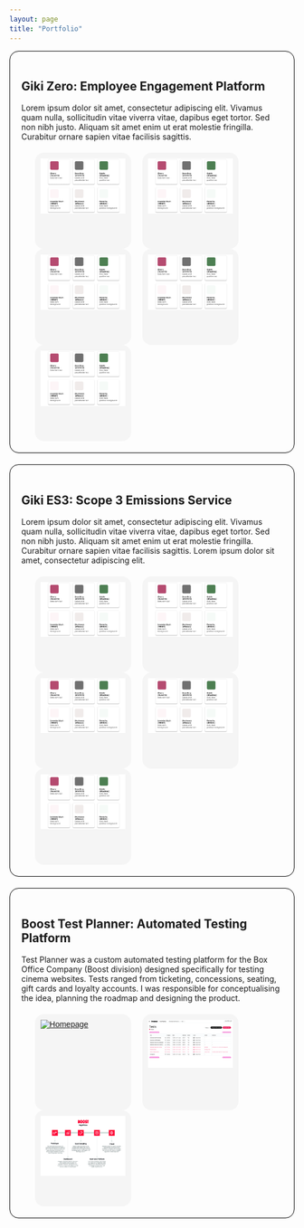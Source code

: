 ```yaml
---
layout: page
title: "Portfolio"
---
```

<style>
.lb-album{
	width: 100%;
    display: table;
	margin: 0 auto;
	font-family: 'BebasNeueRegular', 'Arial Narrow', Arial, sans-serif;
    list-style-type: none;
    margin-top: 20px;

}
.lb-album li{
	float: left;
	margin-right: 20px;
	position: relative;
    list-style-type: none;
}
.lb-album li > a,
.lb-album li > a img{
	display: block;
}
.lb-album li > a{
	width: 150px;
	height: 150px;
	position: relative;
	padding: 10px;
	background: #F5F5F5;
	border-radius: 16px;
    margin-bottom: 20px;
}

.lb-album li > a span{
	position: absolute;
	width: 150px;
	height: 150px;
	top: 10px;
	left: 10px;
	text-align: center;
	line-height: 150px;
	color: rgba(27,54,81,0.8);
	font-size: 24px;
	opacity: 0;
	background: 
		radial-gradient(
			center, 
			ellipse cover, 
			rgba(255,255,255,0.56) 0%,
			rgba(241,210,194,1) 100%
		);
	transition: opacity 0.3s linear;
}
.lb-album li > a:hover span{
	opacity: 1;
}

.lb-overlay{
	width: 0px;
	height: 0px;
	position: fixed;
	overflow: hidden;
	left: 0px;
	top: 0px;
	padding: 0px;
	z-index: 99;
	text-align: center;
	background: 
		radial-gradient(
			center, 
			ellipse cover, 
			rgba(255,255,255,0.56) 0%,
			rgba(241,210,194,1) 100%
		);
}

.lb-overlay > div{
	position: relative;
	color: rgba(27,54,81,0.8);
	width: 550px;
	height: 80px;
	margin: 40px auto 0px auto;
}
.lb-overlay div h3,
.lb-overlay div p{
	padding: 0px 20px;
	width: 200px;
	height: 60px;
}
.lb-overlay div h3{
	font-size: 36px;
	float: left;
	text-align: right;
	border-right: 1px solid rgba(27,54,81,0.4);
}
.lb-overlay div h3 span,
.lb-overlay div p{
	font-size: 16px;
	font-family: Constantia, Palatino, serif;
	font-style: italic;
}
.lb-overlay div h3 span{
	display: block;
	line-height: 6px;
}
.lb-overlay div p{
	font-size: 14px;
	text-align: left;
	float: left;
	width: 260px;
}

.lb-overlay a.lb-close{
	z-index: 1001;
	color: #000000;
	position: absolute;
	top: 100px;
	left: 50%;
	font-size: 15px;
	line-height: 26px;
	text-align: center;
	width: 126px;
	height: 23px;
	overflow: hidden;
	margin-left: -55px;
	opacity: 0;
    font-family: HKGrotesk-Medium;
}

.lb-overlay:target {
	width: auto;
	height: auto;
	bottom: 0px;
	right: 0px;
	padding: 80px 100px 120px 100px;
    background: #F5F5F5;
    overflow: scroll;
}

.lb-overlay:target img,
.lb-overlay:target a.lb-close{
	opacity: 1;
}

.lb-overlay:target img {
	animation: fadeInScale 1.2s ease-in-out;
    margin-top: 55px;
    width: 60% !important;
}

@keyframes fadeInScale {
  0% { transform: scale(0.6); opacity: 0; }
  100% { transform: scale(1); opacity: 1; }
}

.portfolio1 {
    border: 1px solid #000000;
    border-radius: 16px;
    padding: 20px;
    margin-bottom: 20px;
}

.portfolioimg {
    max-height: 100%;
}

.lb-album li > a, .lb-album li > a img {
    margin: 0 auto;
}

@media only screen and (min-device-width : 0px) and (max-device-width : 480px) and (orientation : portrait) { 

.lb-album li > a {
    width: 105px;
    height: 105px; 
    margin-bottom: 20px !important;
}

.lb-overlay:target img {
	animation: fadeInScale 1.2s ease-in-out;
    margin-top: 55px;
    width: 100% !important;
}

}

</style>
<div class="portfolio1">
<h2>Giki Zero: Employee Engagement Platform</h2> 

Lorem ipsum dolor sit amet, consectetur adipiscing elit. Vivamus quam nulla, sollicitudin vitae viverra vitae, dapibus eget tortor. Sed non nibh justo. Aliquam sit amet enim ut erat molestie fringilla. Curabitur ornare sapien vitae facilisis sagittis. 

<ul class="lb-album">
	<li>
		<a href="#image-1">
			<img src="/assets/img/designsystems.png" class="portfolioimg" alt="image01">
		</a>
        <div class="lb-overlay" id="image-1">
            <img src="/assets/img/designsystems.png" alt="image01" />
            <a href="#page" class="lb-close">Return to Portfolio</a>    
        </div>
	</li>
	<li>
		<a href="#image-2">
			<img src="/assets/img/designsystems.png" class="portfolioimg" alt="image01">
		</a>
        <div class="lb-overlay" id="image-2">
            <img src="/assets/img/designsystems.png" alt="image01" />
            <a href="#page" class="lb-close">Return to Portfolio</a>    
        </div>
	</li>
    	<li>
		<a href="#image-3">
			<img src="/assets/img/designsystems.png" class="portfolioimg" alt="image01">
		</a>
        <div class="lb-overlay" id="image-3">
            <img src="/assets/img/designsystems.png" alt="image01" />
            <a href="#page" class="lb-close">Return to Portfolio</a>    
        </div>
	</li>
    <li>
		<a href="#image-4">
			<img src="/assets/img/designsystems.png" class="portfolioimg" alt="image01">
		</a>
        <div class="lb-overlay" id="image-4">
            <img src="/assets/img/designsystems.png" alt="image01" />
            <a href="#page" class="lb-close">Return to Portfolio</a>    
        </div>
	</li>
        <li>
		<a href="#image-5">
			<img src="/assets/img/designsystems.png" class="portfolioimg" alt="image01">
		</a>
        <div class="lb-overlay" id="image-5">
            <img src="/assets/img/designsystems.png" alt="image01" />
            <a href="#page" class="lb-close">Return to Portfolio</a>    
        </div>
	</li>
</ul>
</div>
<div class="portfolio1">
<h2>Giki ES3: Scope 3 Emissions Service</h2> 

Lorem ipsum dolor sit amet, consectetur adipiscing elit. Vivamus quam nulla, sollicitudin vitae viverra vitae, dapibus eget tortor. Sed non nibh justo. Aliquam sit amet enim ut erat molestie fringilla. Curabitur ornare sapien vitae facilisis sagittis. Lorem ipsum dolor sit amet, consectetur adipiscing elit. 

<ul class="lb-album">
	<li>
		<a href="#image-6">
			<img src="/assets/img/designsystems.png" class="portfolioimg" alt="image01">
		</a>
        <div class="lb-overlay" id="image-6">
            <img src="/assets/img/designsystems.png" alt="image01" />
            <a href="#page" class="lb-close">Return to Portfolio</a>    
        </div>
	</li>
	<li>
		<a href="#image-7">
			<img src="/assets/img/designsystems.png" class="portfolioimg" alt="image01">
		</a>
        <div class="lb-overlay" id="image-7">
            <img src="/assets/img/designsystems.png" alt="image01" />
            <a href="#page" class="lb-close">Return to Portfolio</a>    
        </div>
	</li>
    	<li>
		<a href="#image-8">
			<img src="/assets/img/designsystems.png" class="portfolioimg" alt="image01">
		</a>
        <div class="lb-overlay" id="image-8">
            <img src="/assets/img/designsystems.png" alt="image01" />
            <a href="#page" class="lb-close">Return to Portfolio</a>    
        </div>
	</li>
    	<li>
		<a href="#image-9">
			<img src="/assets/img/designsystems.png" class="portfolioimg" alt="image01">
		</a>
        <div class="lb-overlay" id="image-9">
            <img src="/assets/img/designsystems.png" class="portfolioimg" alt="image01" />
            <a href="#page" class="lb-close">Return to Portfolio</a>    
        </div>
	</li>
    	<li>
		<a href="#image-10">
			<img src="/assets/img/designsystems.png" class="portfolioimg" alt="image01">
		</a>
        <div class="lb-overlay" id="image-10">
            <img src="/assets/img/designsystems.png" alt="image01" />
            <a href="#page" class="lb-close">Return to Portfolio</a>    
        </div>
	</li>
</ul>
</div>
<div class="portfolio1">
<h2>Boost Test Planner: Automated Testing Platform</h2> 

Test Planner was a custom automated testing platform for the Box Office Company (Boost division) designed specifically for testing cinema websites. Tests ranged from ticketing, concessions, seating, gift cards and loyalty accounts. I was responsible for conceptualising the idea, planning the roadmap and designing the product. 

<ul class="lb-album">
	<li>
		<a href="#image-11">
			<img src="/assets/img/nightrider1.jpg" class="portfolioimg" alt="Homepage">
		</a>
        <div class="lb-overlay" id="image-11">
            <img src="/assets/img/nightrider1.jpg" alt="Homepage" />
            <a href="#page" class="lb-close">Return to Portfolio</a>    
        </div>
	</li>
	<li>
		<a href="#image-12">
			<img src="/assets/img/nightrider2.jpg" class="portfolioimg" alt="Comparison">
		</a>
        <div class="lb-overlay" id="image-12">
            <img src="/assets/img/nightrider2.jpg" alt="Comparison" />
            <a href="#page" class="lb-close">Return to Portfolio</a>    
        </div>
	</li>
    	<li>
		<a href="#image-13">
			<img src="/assets/img/nightrider3.jpg" class="portfolioimg" alt="Roadmap">
		</a>
        <div class="lb-overlay" id="image-13">
            <img src="/assets/img/nightrider3.jpg" alt="Roadmap" />
            <a href="#page" class="lb-close">Return to Portfolio</a>    
        </div>
	</li>

</ul>
</div>
